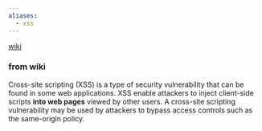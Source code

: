```yaml
---
aliases:
  - xss
---
```

[wiki](https://en.wikipedia.org/wiki/Cross-site_scripting)
### from wiki
Cross-site scripting (XSS) is a type of security vulnerability that can be found in some web applications. XSS  enable attackers to inject client-side scripts **into web pages** viewed by other users. 
A cross-site scripting vulnerability may be used by attackers to bypass access controls such as the same-origin policy. 
